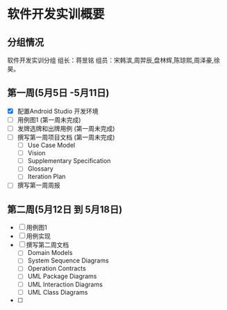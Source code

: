 # 软件开发实训概要

## 分组情况
软件开发实训分组
组长：蒋昱铭
组员：宋韩滨,周羿辰,盘林辉,陈琼熙,周泽豪,徐昊。

## 第一周(5月5日 -5月11日)
- [x] 配置Android Studio 开发环境
- [ ] 用例图1 (第一周未完成)
- [ ] 发牌选牌和出牌用例 (第一周未完成)
- [ ] 撰写第一周项目文档 (第一周未完成)
  - [ ] Use Case Model
  - [ ] Vision 
  - [ ] Supplementary Specification
  - [ ] Glossary 
  - [ ] Iteration Plan
- [ ] 撰写第一周周报

## 第二周(5月12日 到 5月18日)
- [ ] 用例图1 
- [ ] 用例实现
- [ ] 撰写第二周文档
  - [ ] Domain Models
  - [ ] System Sequence Diagrams
  - [ ] Operation Contracts
  - [ ] UML Package Diagrams
  - [ ] UML Interaction Diagrams
  - [ ] UML Class Diagrams
- [ ] 
